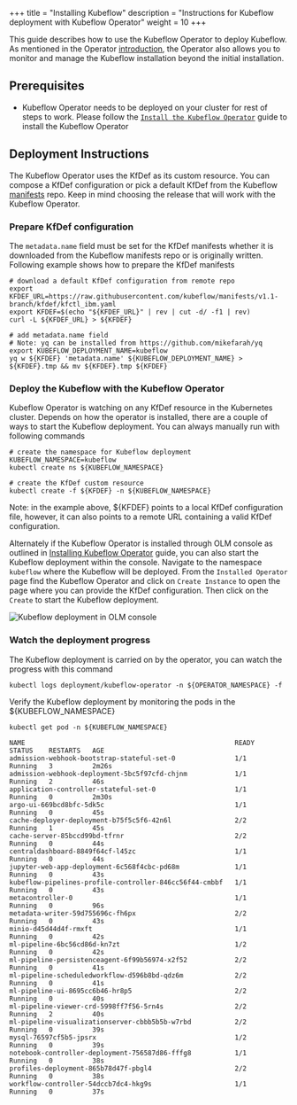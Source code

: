 +++
title = "Installing Kubeflow"
description = "Instructions for Kubeflow deployment with Kubeflow Operator"
weight = 10
+++

This guide describes how to use the Kubeflow Operator to deploy Kubeflow. As mentioned in the Operator [introduction](/docs/operator/introduction.md), the Operator also allows you to monitor and manage the Kubeflow installation beyond the initial installation.

## Prerequisites

* Kubeflow Operator needs to be deployed on your cluster for rest of steps to work. Please follow the [`Install the Kubeflow Operator`](/docs/operator/install-operator) guide to install the Kubeflow Operator

## Deployment Instructions

The Kubeflow Operator uses the KfDef as its custom resource. You can compose a KfDef configuration or pick a default KfDef from the Kubeflow [manifests](https://github.com/kubeflow/manifests/tree/master/kfdef) repo. Keep in mind choosing the release that will work with the Kubeflow Operator.

### Prepare KfDef configuration

The `metadata.name` field must be set for the KfDef manifests whether it is downloaded from the Kubeflow manifests repo or is originally written. Following example shows how to prepare the KfDef manifests

```shell
# download a default KfDef configuration from remote repo
export KFDEF_URL=https://raw.githubusercontent.com/kubeflow/manifests/v1.1-branch/kfdef/kfctl_ibm.yaml
export KFDEF=$(echo "${KFDEF_URL}" | rev | cut -d/ -f1 | rev)
curl -L ${KFDEF_URL} > ${KFDEF}

# add metadata.name field
# Note: yq can be installed from https://github.com/mikefarah/yq
export KUBEFLOW_DEPLOYMENT_NAME=kubeflow
yq w ${KFDEF} 'metadata.name' ${KUBEFLOW_DEPLOYMENT_NAME} > ${KFDEF}.tmp && mv ${KFDEF}.tmp ${KFDEF}
```

### Deploy the Kubeflow with the Kubeflow Operator

Kubeflow Operator is watching on any KfDef resource in the Kubernetes cluster. Depends on how the operator is installed, there are a couple of ways to start the Kubeflow deployment. You can always manually run with following commands

```shell
# create the namespace for Kubeflow deployment
KUBEFLOW_NAMESPACE=kubeflow
kubectl create ns ${KUBEFLOW_NAMESPACE}

# create the KfDef custom resource
kubectl create -f ${KFDEF} -n ${KUBEFLOW_NAMESPACE}
```

Note: in the example above, ${KFDEF} points to a local KfDef configuration file, however, it can also points to a remote URL containing a valid KfDef configuration.

Alternately if the Kubeflow Operator is installed through OLM console as outlined in [Installing Kubeflow Operator](/docs/operator/install-kubeflow) guide, you can also start the Kubeflow deployment within the console. Navigate to the namespace `kubeflow` where the Kubeflow will be deployed. From the `Installed Operator` page find the Kubeflow Operator and click on `Create Instance` to open the page where you can provide the KfDef configuration. Then click on the `Create` to start the Kubeflow deployment.

<img src="/docs/images/operator-install-kubeflow.png" 
    alt="Kubeflow deployment in OLM console"
    class="mt-3 mb-3 border border-info rounded">

### Watch the deployment progress

The Kubeflow deployment is carried on by the operator, you can watch the progress with this command

```shell
kubectl logs deployment/kubeflow-operator -n ${OPERATOR_NAMESPACE} -f
```

Verify the Kubeflow deployment by monitoring the pods in the ${KUBEFLOW_NAMESPACE}

```shell
kubectl get pod -n ${KUBEFLOW_NAMESPACE}

NAME                                                     READY   STATUS    RESTARTS   AGE
admission-webhook-bootstrap-stateful-set-0               1/1     Running   3          2m26s
admission-webhook-deployment-5bc5f97cfd-chjnm            1/1     Running   2          46s
application-controller-stateful-set-0                    1/1     Running   0          2m30s
argo-ui-669bcd8bfc-5dk5c                                 1/1     Running   0          45s
cache-deployer-deployment-b75f5c5f6-42n6l                2/2     Running   1          45s
cache-server-85bccd99bd-tfrnr                            2/2     Running   0          44s
centraldashboard-8849f64cf-l45zc                         1/1     Running   0          44s
jupyter-web-app-deployment-6c568f4cbc-pd68m              1/1     Running   0          43s
kubeflow-pipelines-profile-controller-846cc56f44-cmbbf   1/1     Running   0          43s
metacontroller-0                                         1/1     Running   0          96s
metadata-writer-59d755696c-fh6px                         2/2     Running   0          43s
minio-d45d44d4f-rmxft                                    1/1     Running   0          42s
ml-pipeline-6bc56cd86d-kn7zt                             1/2     Running   0          42s
ml-pipeline-persistenceagent-6f99b56974-x2f52            2/2     Running   0          41s
ml-pipeline-scheduledworkflow-d596b8bd-qdz6m             2/2     Running   0          41s
ml-pipeline-ui-8695cc6b46-hr8p5                          2/2     Running   0          40s
ml-pipeline-viewer-crd-5998ff7f56-5rn4s                  2/2     Running   2          40s
ml-pipeline-visualizationserver-cbbb5b5b-w7rbd           2/2     Running   0          39s
mysql-76597cf5b5-jpsrx                                   1/2     Running   0          39s
notebook-controller-deployment-756587d86-fffg8           1/1     Running   0          38s
profiles-deployment-865b78d47f-pbgl4                     2/2     Running   0          38s
workflow-controller-54dccb7dc4-hkg9s                     1/1     Running   0          37s
```
